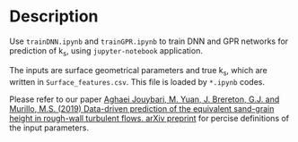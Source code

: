 # Description
Use `trainDNN.ipynb` and `trainGPR.ipynb` to train DNN and GPR networks for prediction of k<sub>s</sub>, using `jupyter-notebook` application.

The inputs are surface geometrical parameters and true k<sub>s</sub>, which are written in `Surface_features.csv`. This file is loaded by `*.ipynb` codes.

Please refer to our paper [Aghaei Jouybari, M. Yuan, J. Brereton, G.J. and Murillo, M.S. (2019) Data-driven prediction of 
the equivalent sand-grain height in rough-wall turbulent flows. arXiv preprint](https://arxiv.org/abs/2002.01515) for percise definitions of the input parameters.
